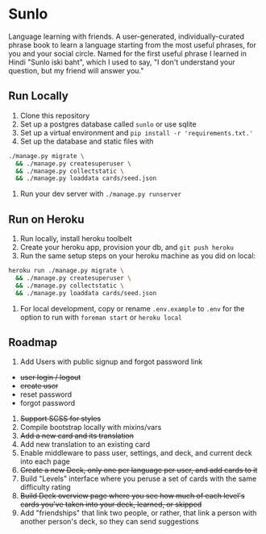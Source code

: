 # Sunlo
Language learning with friends.
A user-generated, individually-curated phrase book to learn a language starting
from the most useful phrases, for you and your social circle. Named for the
first useful phrase I learned in Hindi "Sunlo iski baht", which I used to say,
"I don't understand your question, but my friend will answer you."

## Run Locally
1. Clone this repository
1. Set up a postgres database called `sunlo` or use sqlite
1. Set up a virtual environment and `pip install -r 'requirements.txt.'`
1. Set up the database and static files with
```bash
./manage.py migrate \
  && ./manage.py createsuperuser \
  && ./manage.py collectstatic \
  && ./manage.py loaddata cards/seed.json
```
1. Run your dev server with `./manage.py runserver`

## Run on Heroku
1. Run locally, install heroku toolbelt
1. Create your heroku app, provision your db, and `git push heroku`
1. Run the same setup steps on your heroku machine as you did on local:
```bash
heroku run ./manage.py migrate \
  && ./manage.py createsuperuser \
  && ./manage.py collectstatic \
  && ./manage.py loaddata cards/seed.json
```
1. For local development, copy or rename `.env.example` to `.env` for the option
to run with `foreman start` or `heroku local`

## Roadmap
1. Add Users with public signup and forgot password link
  * ~~user login / logout~~
  * ~~create user~~
  * reset password
  * forgot password
1. ~~Support SCSS for styles~~
1. Compile bootstrap locally with mixins/vars
1. ~~Add a new card and its translation~~
1. Add new translation to an existing card
1. Enable middleware to pass user, settings, and deck, and current deck into each page
1. ~~Create a new Deck, only one per language per user, and add cards to it~~
1. Build "Levels" interface where you peruse a set of cards with the same
difficulty rating
1. ~~Build Deck overview page where you see how much of each level's cards
you've taken into your deck, learned, or skipped~~
1. Add "friendships" that link two people, or rather, that link a person with another person's deck, so they can send suggestions
